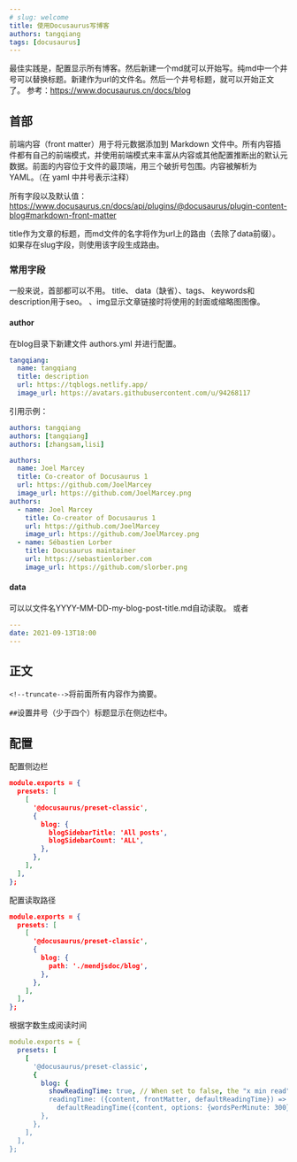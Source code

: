 ```yaml
---
# slug: welcome
title: 使用Docusaurus写博客
authors: tangqiang
tags: [docusaurus]
---
```


最佳实践是，配置显示所有博客。然后新建一个md就可以开始写。纯md中一个井号可以替换标题。新建作为url的文件名。然后一个井号标题，就可以开始正文了。
参考：https://www.docusaurus.cn/docs/blog
<!--truncate-->

## 首部

前端内容（front matter）用于将元数据添加到 Markdown 文件中。所有内容插件都有自己的前端模式，并使用前端模式来丰富从内容或其他配置推断出的默认元数据。前面的内容位于文件的最顶端，用三个破折号包围。内容被解析为 YAML。（在 yaml 中井号表示注释）

所有字段以及默认值：https://www.docusaurus.cn/docs/api/plugins/@docusaurus/plugin-content-blog#markdown-front-matter

title作为文章的标题，而md文件的名字将作为url上的路由（去除了data前缀）。如果存在slug字段，则使用该字段生成路由。

### 常用字段
一般来说，首部都可以不用。
title、
data（缺省）、tags、
keywords和description用于seo。
、img显示文章链接时将使用的封面或缩略图图像。
#### author
在blog目录下新建文件 authors.yml 并进行配置。
``` yaml
tangqiang:
  name: tangqiang
  title: description
  url: https://tqblogs.netlify.app/
  image_url: https://avatars.githubusercontent.com/u/94268117
```
引用示例：
``` yaml
authors: tangqiang
authors: [tangqiang]
authors: [zhangsam,lisi]

authors:
  name: Joel Marcey
  title: Co-creator of Docusaurus 1
  url: https://github.com/JoelMarcey
  image_url: https://github.com/JoelMarcey.png
authors:
  - name: Joel Marcey
    title: Co-creator of Docusaurus 1
    url: https://github.com/JoelMarcey
    image_url: https://github.com/JoelMarcey.png
  - name: Sébastien Lorber
    title: Docusaurus maintainer
    url: https://sebastienlorber.com
    image_url: https://github.com/slorber.png
```

#### data
可以以文件名YYYY-MM-DD-my-blog-post-title.md自动读取。
或者
``` yaml
---
date: 2021-09-13T18:00
---
```

## 正文

`<!--truncate-->`将前面所有内容作为摘要。

`##`设置井号（少于四个）标题显示在侧边栏中。

## 配置
配置侧边栏
``` json
module.exports = {
  presets: [
    [
      '@docusaurus/preset-classic',
      {
        blog: {
          blogSidebarTitle: 'All posts',
          blogSidebarCount: 'ALL',
        },
      },
    ],
  ],
};
```
配置读取路径
``` json
module.exports = {
  presets: [
    [
      '@docusaurus/preset-classic',
      {
        blog: {
          path: './mendjsdoc/blog',
        },
      },
    ],
  ],
};
```
根据字数生成阅读时间
``` yaml
module.exports = {
  presets: [
    [
      '@docusaurus/preset-classic',
      {
        blog: {
          showReadingTime: true, // When set to false, the "x min read" won't be shown
          readingTime: ({content, frontMatter, defaultReadingTime}) =>
            defaultReadingTime({content, options: {wordsPerMinute: 300}}),
        },
      },
    ],
  ],
};
```